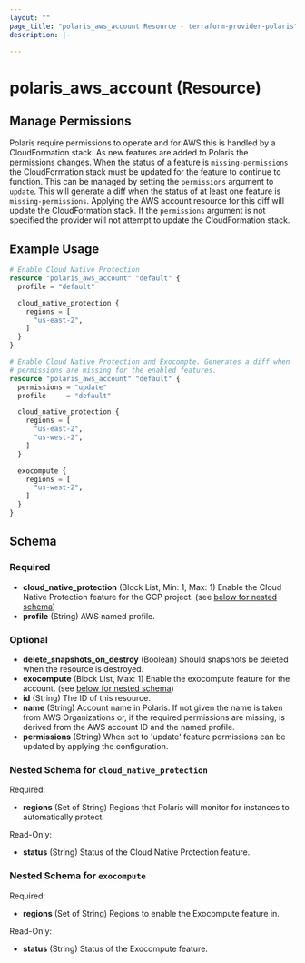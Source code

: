 ```yaml
---
layout: ""
page_title: "polaris_aws_account Resource - terraform-provider-polaris"
description: |-

---
```


# polaris_aws_account (Resource)

## Manage Permissions

Polaris require permissions to operate and for AWS this is handled by a CloudFormation stack. As new features are added
to Polaris the permissions changes. When the status of a feature is `missing-permissions` the CloudFormation stack must
be updated for the feature to continue to function. This can be managed by setting the `permissions` argument to
`update`. This will generate a diff when the status of at least one feature is `missing-permissions`. Applying the AWS
account resource for this diff will update the CloudFormation stack. If the `permissions` argument is not specified the
provider will not attempt to update the CloudFormation stack.

## Example Usage

```terraform
# Enable Cloud Native Protection
resource "polaris_aws_account" "default" {
  profile = "default"

  cloud_native_protection {
    regions = [
      "us-east-2",
    ]
  }
}

# Enable Cloud Native Protection and Exocompte. Generates a diff when
# permissions are missing for the enabled features.
resource "polaris_aws_account" "default" {
  permissions = "update"
  profile     = "default"

  cloud_native_protection {
    regions = [
      "us-east-2",
      "us-west-2",
    ]
  }

  exocompute {
    regions = [
      "us-west-2",
    ]
  }
}
```

<!-- schema generated by tfplugindocs -->
## Schema

### Required

- **cloud_native_protection** (Block List, Min: 1, Max: 1) Enable the Cloud Native Protection feature for the GCP project. (see [below for nested schema](#nestedblock--cloud_native_protection))
- **profile** (String) AWS named profile.

### Optional

- **delete_snapshots_on_destroy** (Boolean) Should snapshots be deleted when the resource is destroyed.
- **exocompute** (Block List, Max: 1) Enable the exocompute feature for the account. (see [below for nested schema](#nestedblock--exocompute))
- **id** (String) The ID of this resource.
- **name** (String) Account name in Polaris. If not given the name is taken from AWS Organizations or, if the required permissions are missing, is derived from the AWS account ID and the named profile.
- **permissions** (String) When set to 'update' feature permissions can be updated by applying the configuration.

<a id="nestedblock--cloud_native_protection"></a>
### Nested Schema for `cloud_native_protection`

Required:

- **regions** (Set of String) Regions that Polaris will monitor for instances to automatically protect.

Read-Only:

- **status** (String) Status of the Cloud Native Protection feature.


<a id="nestedblock--exocompute"></a>
### Nested Schema for `exocompute`

Required:

- **regions** (Set of String) Regions to enable the Exocompute feature in.

Read-Only:

- **status** (String) Status of the Exocompute feature.
